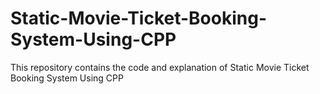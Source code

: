# Static-Movie-Ticket-Booking-System-Using-CPP
This repository contains the code and explanation of Static Movie Ticket Booking System Using CPP
